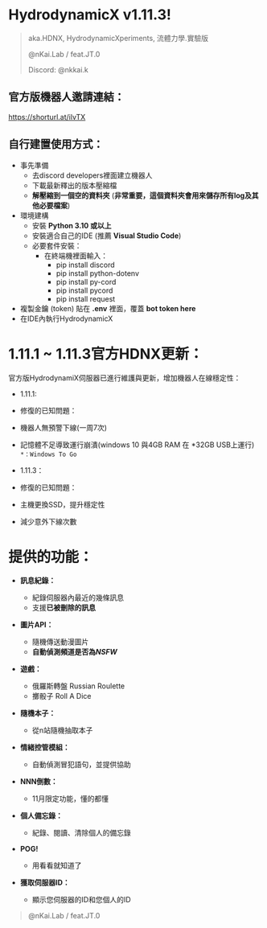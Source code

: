 # HydrodynamicX v1.11.3! 
> aka.HDNX, HydrodynamicXperiments, 流體力學.實驗版
> 
> @nKai.Lab / feat.JT.0
> 
> Discord: @nkkai.k

## 官方版機器人邀請連結：
https://shorturl.at/ilvTX

## 自行建置使用方式：
- 事先準備
  - 去discord developers裡面建立機器人
  - 下載最新釋出的版本壓縮檔
  - **解壓縮到一個空的資料夾** (**非常重要，這個資料夾會用來儲存所有log及其他必要檔案**)
- 環境建構
    - 安裝 **Python 3.10 或以上**
    - 安裝適合自己的IDE (推薦 **Visual Studio Code**)
    - 必要套件安裝：
      - 在終端機裡面輸入：
        - pip install discord
        - pip install python-dotenv
        - pip install py-cord
        - pip install pycord
        - pip install request
- 複製金鑰 (token) 貼在 **.env** 裡面，覆蓋 **bot token here**
- 在IDE內執行HydrodynamicX

# 1.11.1 ~ 1.11.3官方HDNX更新：
官方版HydrodynamiX伺服器已進行維護與更新，增加機器人在線穩定性：
- 1.11.1:
 - 修復的已知問題：
  - 機器人無預警下線(一周7次)
  - 記憶體不足導致運行崩潰(windows 10 與4GB RAM 在 *32GB USB上運行)
`*：Windows To Go`

- 1.11.3：
 - 修復的已知問題：
  - 主機更換SSD，提升穩定性
  - 減少意外下線次數

# 提供的功能：
- **訊息紀錄：**
  - 紀錄伺服器內最近的幾條訊息
  - 支援**已被刪除的訊息**

- **圖片API：**
  - 隨機傳送動漫圖片
  - **自動偵測頻道是否為*NSFW***

- **遊戲：**
  - 俄羅斯轉盤 Russian Roulette
  - 擲骰子 Roll A Dice

- **隨機本子：**
  - 從n站隨機抽取本子

- **情緒控管模組：**
  - 自動偵測冒犯語句，並提供協助

- **NNN倒數：**
  - 11月限定功能，懂的都懂

- **個人備忘錄：**
  - 紀錄、閱讀、清除個人的備忘錄

- **POG!**
  - 用看看就知道了

- **獲取伺服器ID：**
  - 顯示您伺服器的ID和您個人的ID



> @nKai.Lab / feat.JT.0
